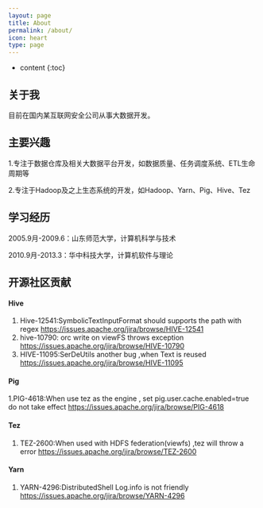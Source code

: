 ```yaml
---
layout: page
title: About
permalink: /about/
icon: heart
type: page
---
```


* content
{:toc}

## 关于我


目前在国内某互联网安全公司从事大数据开发。


## 主要兴趣


1.专注于数据仓库及相关大数据平台开发，如数据质量、任务调度系统、ETL生命周期等

2.专注于Hadoop及之上生态系统的开发，如Hadoop、Yarn、Pig、Hive、Tez

## 学习经历


2005.9月-2009.6：山东师范大学，计算机科学与技术

2010.9月-2013.3：华中科技大学，计算机软件与理论

## 开源社区贡献

#### Hive

 1. Hive-12541:SymbolicTextInputFormat should supports the path with regex
https://issues.apache.org/jira/browse/HIVE-12541
 2. hive-10790: orc write on viewFS throws exception
https://issues.apache.org/jira/browse/HIVE-10790
 3. HIVE-11095:SerDeUtils another bug ,when Text is reused
https://issues.apache.org/jira/browse/HIVE-11095

#### Pig

 1.PIG-4618:When use tez as the engine , set pig.user.cache.enabled=true do not take effect
https://issues.apache.org/jira/browse/PIG-4618

#### Tez

 1. TEZ-2600:When used with HDFS federation(viewfs) ,tez will throw a error
https://issues.apache.org/jira/browse/TEZ-2600

#### Yarn

 1. YARN-4296:DistributedShell Log.info is not friendly
https://issues.apache.org/jira/browse/YARN-4296
